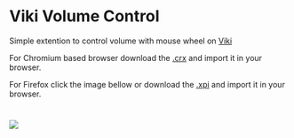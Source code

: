 # Viki Volume Control

Simple extention to control volume with mouse wheel on [Viki](https://www.viki.com/)

For Chromium based browser download the [.crx](https://github.com/zvbt/Viki-Volume-Control/releases/latest) and import it in your browser.

For Firefox click the image bellow or download the [.xpi](https://github.com/zvbt/Viki-Volume-Control/releases/latest) and import it in your browser.

#
<a href="https://addons.mozilla.org/en-US/firefox/addon/viki-volume-control/"><img src="https://i.imgur.com/R2RYyLb.png"></a>
